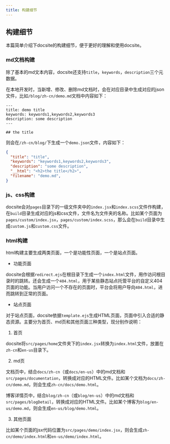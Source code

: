 ```yaml
---
title: 构建细节
---
```


## 构建细节

本篇简单介绍下docsite的构建细节，便于更好的理解和使用docsite。

### md文档构建

除了基本的md文本内容，docsite还支持`title`，`keywords`，`description`三个元数据。

在本地开发时，当新增、修改、删除md文档时，会在对应目录中生成对应的json文件，比如`/blog/zh-cn/demo.md`文档中内容如下：

```
---
title: demo title
keywords: keywords1,keywords2,keywords3
description: some description
---

## the title
```
则会在`/zh-cn/blog/`下生成一个`demo.json`文件，内容如下：

```json
{
  "title": "title",
  "keywords": "keywords1,keywords2,keywords3",
  "description": "some description",
  "__html": "<h2>the title</h2>",
  "filename": "demo.md",
}
```

### js、css构建

docsite会对`pages`目录下的一级文件夹中的`index.jsx`和`index.scss`文件作构建，在`build`目录生成对应的js和css文件，文件名为文件夹的名称。比如某个页面为`pages/custom/index.jsx`，`pages/custom/index.scss`，那么会在`build`目录中生成`custom.js`和`custom.css`文件。

### html构建

html构建主要生成两类页面，一个是功能性页面，一个是站点页面。

+ 功能页面

docsite会根据`redirect.ejs`在根目录下生成一个`index.html`文件，用作访问根目录时的跳转。还会生成一个`404.html`，用于某些静态站点托管平台的自定义404页面的功能。当用户访问一个不存在的页面时，平台会将用户导向`404.html`，进而跳转到正常的页面。

+ 站点页面

对于站点页面，docsite依据`template.ejs`生成HTML页面，页面中引入合适的静态资源。主要分为首页、md页和其他页面三种类型，现分别作说明：

1. 首页

docsite将`src/pages/home`文件夹下的`index.jsx`转换为`index.html`文件，放置在`zh-cn`和`en-us`目录下。

2. md页

文档页中，结合`docs/zh-cn`（或`docs/en-us`）中的md文档和`src/pages/documentation`，转换成对应的HTML文件。比如某个文档为`docs/zh-cn/demo.md`，则会生成`zh-cn/docs/demo.html`。

博客详情页中，结合`blog/zh-cn`（或`blog/en-us`）中的md文档和`src/pages/blogDetail`，转换成对应的HTML文件。比如某个博客为`blog/en-us/demo.md`，则会生成`en-us/blog/demo.html`。

3. 其他页面

比如某个页面的jsx代码位置为`src/pages/demo/index.jsx`，则会生成`zh-cn/demo/index.html`和`en-us/demo/index.html`。